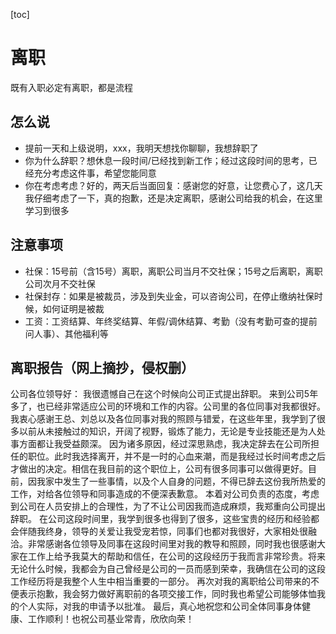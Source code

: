 [toc]

# 离职

既有入职必定有离职，都是流程

## 怎么说

- 提前一天和上级说明，xxx，我明天想找你聊聊，我想辞职了
- 你为什么辞职？想休息一段时间/已经找到新工作；经过这段时间的思考，已经充分考虑这件事，希望您能同意
- 你在考虑考虑？好的，两天后当面回复：感谢您的好意，让您费心了，这几天我仔细考虑了一下，真的抱歉，还是决定离职，感谢公司给我的机会，在这里学习到很多

## 注意事项

- 社保：15号前（含15号）离职，离职公司当月不交社保；15号之后离职，离职公司次月不交社保
- 社保封存：如果是被裁员，涉及到失业金，可以咨询公司，在停止缴纳社保时候，如何证明是被裁
- 工资：工资结算、年终奖结算、年假/调休结算、考勤（没有考勤可查的提前问人事）、其他福利等

## 离职报告（网上摘抄，侵权删）

公司各位领导好：
我很遗憾自己在这个时候向公司正式提出辞职。
来到公司5年多了，也已经非常适应公司的环境和工作的内容。公司里的各位同事对我都很好。我衷心感谢王总、刘总以及各位同事对我的照顾与错爱，在这些年里，我学到了很多以前从未接触过的知识，开阔了视野，锻炼了能力，无论是专业技能还是为人处事方面都让我受益颇深。
因为诸多原因，经过深思熟虑，我决定辞去在公司所担任的职位。此时我选择离开，并不是一时的心血来潮，而是我经过长时间考虑之后才做出的决定。相信在我目前的这个职位上，公司有很多同事可以做得更好。目前，因我家中发生了一些事情，以及个人自身的问题，不得已辞去这份我所热爱的工作，对给各位领导和同事造成的不便深表歉意。
本着对公司负责的态度，考虑到公司在人员安排上的合理性，为了不让公司因我而造成麻烦，我郑重向公司提出辞职。
在公司这段时间里，我学到很多也得到了很多，这些宝贵的经历和经验都会伴随我终身，领导的关爱让我受宠若惊，同事们也都对我很好，大家相处很融洽。非常感谢各位领导及同事在这段时间里对我的教导和照顾，同时我也很感谢大家在工作上给予我莫大的帮助和信任，在公司的这段经历于我而言非常珍贵。将来无论什么时候，我都会为自己曾经是公司的一员而感到荣幸，我确信在公司的这段工作经历将是我整个人生中相当重要的一部分。
再次对我的离职给公司带来的不便表示抱歉，我会努力做好离职前的各项交接工作，同时我也希望公司能够体恤我的个人实际，对我的申请予以批准。
最后，真心地祝您和公司全体同事身体健康、工作顺利！也祝公司基业常青，欣欣向荣！
